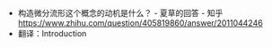 - 构造微分流形这个概念的动机是什么？ - 夏草的回答 - 知乎
  https://www.zhihu.com/question/405819860/answer/2011044246
- 翻译：Introduction